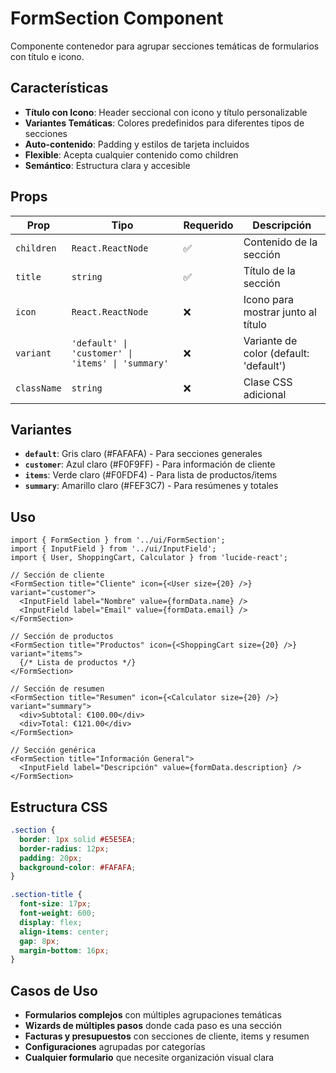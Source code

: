 # FormSection Component

Componente contenedor para agrupar secciones temáticas de formularios con título e icono.

## Características

- **Título con Icono**: Header seccional con icono y título personalizable
- **Variantes Temáticas**: Colores predefinidos para diferentes tipos de secciones
- **Auto-contenido**: Padding y estilos de tarjeta incluidos
- **Flexible**: Acepta cualquier contenido como children
- **Semántico**: Estructura clara y accesible

## Props

| Prop | Tipo | Requerido | Descripción |
|------|------|-----------|-------------|
| `children` | `React.ReactNode` | ✅ | Contenido de la sección |
| `title` | `string` | ✅ | Título de la sección |
| `icon` | `React.ReactNode` | ❌ | Icono para mostrar junto al título |
| `variant` | `'default' \| 'customer' \| 'items' \| 'summary'` | ❌ | Variante de color (default: 'default') |
| `className` | `string` | ❌ | Clase CSS adicional |

## Variantes

- **`default`**: Gris claro (#FAFAFA) - Para secciones generales
- **`customer`**: Azul claro (#F0F9FF) - Para información de cliente
- **`items`**: Verde claro (#F0FDF4) - Para lista de productos/items
- **`summary`**: Amarillo claro (#FEF3C7) - Para resúmenes y totales

## Uso

```tsx
import { FormSection } from '../ui/FormSection';
import { InputField } from '../ui/InputField';
import { User, ShoppingCart, Calculator } from 'lucide-react';

// Sección de cliente
<FormSection title="Cliente" icon={<User size={20} />} variant="customer">
  <InputField label="Nombre" value={formData.name} />
  <InputField label="Email" value={formData.email} />
</FormSection>

// Sección de productos
<FormSection title="Productos" icon={<ShoppingCart size={20} />} variant="items">
  {/* Lista de productos */}
</FormSection>

// Sección de resumen
<FormSection title="Resumen" icon={<Calculator size={20} />} variant="summary">
  <div>Subtotal: €100.00</div>
  <div>Total: €121.00</div>
</FormSection>

// Sección genérica
<FormSection title="Información General">
  <InputField label="Descripción" value={formData.description} />
</FormSection>
```

## Estructura CSS

```css
.section {
  border: 1px solid #E5E5EA;
  border-radius: 12px;
  padding: 20px;
  background-color: #FAFAFA;
}

.section-title {
  font-size: 17px;
  font-weight: 600;
  display: flex;
  align-items: center;
  gap: 8px;
  margin-bottom: 16px;
}
```

## Casos de Uso

- **Formularios complejos** con múltiples agrupaciones temáticas
- **Wizards de múltiples pasos** donde cada paso es una sección
- **Facturas y presupuestos** con secciones de cliente, items y resumen
- **Configuraciones** agrupadas por categorías
- **Cualquier formulario** que necesite organización visual clara
